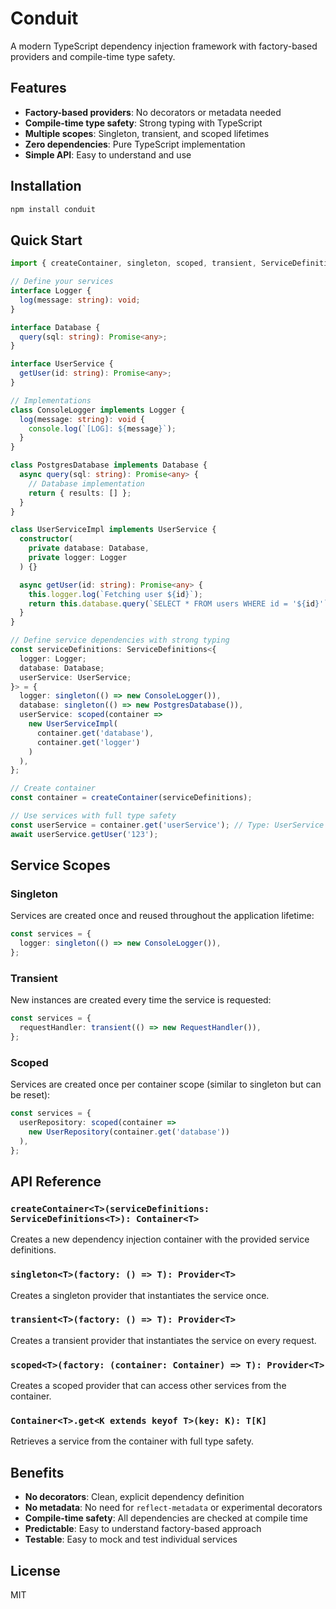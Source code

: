 # Conduit

A modern TypeScript dependency injection framework with factory-based providers and compile-time type safety.

## Features

- **Factory-based providers**: No decorators or metadata needed
- **Compile-time type safety**: Strong typing with TypeScript
- **Multiple scopes**: Singleton, transient, and scoped lifetimes
- **Zero dependencies**: Pure TypeScript implementation
- **Simple API**: Easy to understand and use

## Installation

```bash
npm install conduit
```

## Quick Start

```typescript
import { createContainer, singleton, scoped, transient, ServiceDefinitions } from 'conduit';

// Define your services
interface Logger {
  log(message: string): void;
}

interface Database {
  query(sql: string): Promise<any>;
}

interface UserService {
  getUser(id: string): Promise<any>;
}

// Implementations
class ConsoleLogger implements Logger {
  log(message: string): void {
    console.log(`[LOG]: ${message}`);
  }
}

class PostgresDatabase implements Database {
  async query(sql: string): Promise<any> {
    // Database implementation
    return { results: [] };
  }
}

class UserServiceImpl implements UserService {
  constructor(
    private database: Database,
    private logger: Logger
  ) {}

  async getUser(id: string): Promise<any> {
    this.logger.log(`Fetching user ${id}`);
    return this.database.query(`SELECT * FROM users WHERE id = '${id}'`);
  }
}

// Define service dependencies with strong typing
const serviceDefinitions: ServiceDefinitions<{
  logger: Logger;
  database: Database;
  userService: UserService;
}> = {
  logger: singleton(() => new ConsoleLogger()),
  database: singleton(() => new PostgresDatabase()),
  userService: scoped(container => 
    new UserServiceImpl(
      container.get('database'),
      container.get('logger')
    )
  ),
};

// Create container
const container = createContainer(serviceDefinitions);

// Use services with full type safety
const userService = container.get('userService'); // Type: UserService
await userService.getUser('123');
```

## Service Scopes

### Singleton
Services are created once and reused throughout the application lifetime:

```typescript
const services = {
  logger: singleton(() => new ConsoleLogger()),
};
```

### Transient
New instances are created every time the service is requested:

```typescript
const services = {
  requestHandler: transient(() => new RequestHandler()),
};
```

### Scoped
Services are created once per container scope (similar to singleton but can be reset):

```typescript
const services = {
  userRepository: scoped(container => 
    new UserRepository(container.get('database'))
  ),
};
```

## API Reference

### `createContainer<T>(serviceDefinitions: ServiceDefinitions<T>): Container<T>`

Creates a new dependency injection container with the provided service definitions.

### `singleton<T>(factory: () => T): Provider<T>`

Creates a singleton provider that instantiates the service once.

### `transient<T>(factory: () => T): Provider<T>`

Creates a transient provider that instantiates the service on every request.

### `scoped<T>(factory: (container: Container) => T): Provider<T>`

Creates a scoped provider that can access other services from the container.

### `Container<T>.get<K extends keyof T>(key: K): T[K]`

Retrieves a service from the container with full type safety.

## Benefits

- **No decorators**: Clean, explicit dependency definition
- **No metadata**: No need for `reflect-metadata` or experimental decorators
- **Compile-time safety**: All dependencies are checked at compile time
- **Predictable**: Easy to understand factory-based approach
- **Testable**: Easy to mock and test individual services

## License

MIT